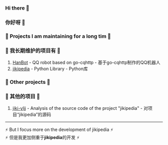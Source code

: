 ### Hi there 👋
### 你好呀 👋
<!--
**daizihan233/daizihan233** is a ✨ _special_ ✨ repository because its `README.md` (this file) appears on your GitHub profile.

Here are some ideas to get you started:

- 🔭 I’m currently working on ...
- 🌱 I’m currently learning ...
- 👯 I’m looking to collaborate on ...
- 🤔 I’m looking for help with ...
- 💬 Ask me about ...
- 📫 How to reach me: ...
- 😄 Pronouns: ...
- ⚡ Fun fact: ...
-->
### 🔭 Projects I am maintaining for a long tim 🔭
### 🔭 我长期维护的项目有 🔭
1. [HanBot](https://github.com/daizihan233/HanBot) - QQ robot based on go-cqhttp - 基于go-cqhttp制作的QQ机器人
2. [jikipedia](https://github.com/daizihan233/jikipedia) - Python Library - Python库
### 🌱 Other projects 🌱
### 🌱 其他的项目 🌱
1. [jiki-yljj](https://github.com/jiki-yljj) - Analysis of the source code of the project "jikipedia" - 对项目“jikipedia”的源码
****
⚡ But I focus more on the development of jikipedia ⚡<br>
⚡ 但是我更加侧重于**jikipedia**的开发 ⚡
